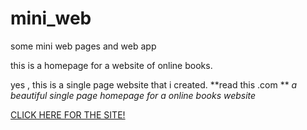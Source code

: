 # mini_web
some mini web pages and web app

this is a homepage for a website of online books.

yes , this is a single page website that i created.
**read this .com ** 
_a beautiful single page homepage for a online books website_

[CLICK HERE FOR THE SITE!](https://28-08-2000.github.io/mini_web/readthis.html)


